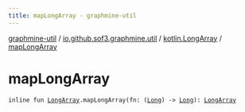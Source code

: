 ```yaml
---
title: mapLongArray - graphmine-util
---
```


[graphmine-util](../../index.html) / [io.github.sof3.graphmine.util](../index.html) / [kotlin.LongArray](index.html) / [mapLongArray](./map-long-array.html)

# mapLongArray

`inline fun `[`LongArray`](https://kotlinlang.org/api/latest/jvm/stdlib/kotlin/-long-array/index.html)`.mapLongArray(fn: (`[`Long`](https://kotlinlang.org/api/latest/jvm/stdlib/kotlin/-long/index.html)`) -> `[`Long`](https://kotlinlang.org/api/latest/jvm/stdlib/kotlin/-long/index.html)`): `[`LongArray`](https://kotlinlang.org/api/latest/jvm/stdlib/kotlin/-long-array/index.html)